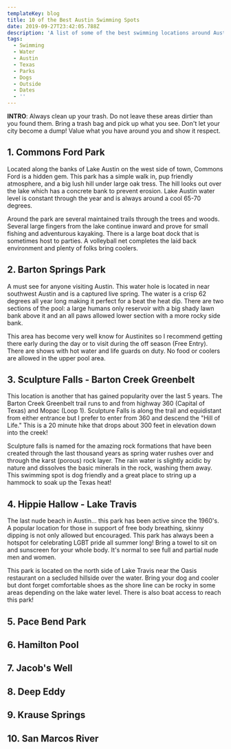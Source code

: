 ```yaml
---
templateKey: blog
title: 10 of the Best Austin Swimming Spots
date: 2019-09-27T23:42:05.788Z
description: 'A list of some of the best swimming locations around Austin, Texas.'
tags:
  - Swimming
  - Water
  - Austin
  - Texas
  - Parks
  - Dogs
  - Outside
  - Dates
  - ''
---
```


**INTRO**: Always clean up your trash. Do not leave these areas dirtier than you found them. Bring a trash bag and pick up what you see. Don't let your city become a dump! Value what you have around you and show it respect.

## 1. Commons Ford Park

Located along the banks of Lake Austin on the west side of town, Commons Ford is a hidden gem. This park has a simple walk in, pup friendly atmosphere, and a big lush hill under large oak tress. The hill looks out over the lake which has a concrete bank to prevent erosion. Lake Austin water level is constant through the year and is always around a cool 65-70 degrees.

Around the park are several maintained trails through the trees and woods. Several large fingers from the lake continue inward and prove for small fishing and adventurous kayaking. There is a large boat dock that is sometimes host to parties. A volleyball net completes the laid back environment and plenty of folks bring coolers. 

## 2. Barton Springs Park

A must see for anyone visiting Austin. This water hole is located in near southwest Austin and is a captured live spring. The water is a crisp 62 degrees all year long making it perfect for a beat the heat dip. There are two sections of the pool: a large humans only reservoir with a big shady lawn bank above it and an all paws allowed lower section with a more rocky side bank.

This area has become very well know for Austinites so I recommend getting there early during the day or to visit during the off season (Free Entry). There are shows with hot water and life guards on duty. No food or coolers are allowed in the upper pool area. 

## 3. Sculpture Falls - Barton Creek Greenbelt

This location is another that has gained popularity over the last 5 years. The Barton Creek Greenbelt trail runs to and from highway 360 (Capital of Texas) and Mopac (Loop 1). Sculpture Falls is along the trail and equidistant from either entrance but I prefer to enter from 360 and descend the "Hill of Life." This is a 20 minute hike that drops about 300 feet in elevation down into the creek!

Sculpture falls is named for the amazing rock formations that have been created through the last thousand years as spring water rushes over and through the karst (porous) rock layer. The rain water is slightly acidic by nature and dissolves the basic minerals in the rock, washing them away. This swimming spot is dog friendly and a great place to string up a hammock to soak up the Texas heat!

## 4. Hippie Hallow - Lake Travis

The last nude beach in Austin... this park has been active since the 1960's. A popular location for those in support of free body breathing, skinny dipping is not only allowed but encouraged. This park has always been a hotspot for celebrating LGBT pride all summer long! Bring a towel to sit on and sunscreen for your whole body. It's normal to see full and partial nude men and women.

This park is located on the north side of Lake Travis near the Oasis restaurant on a secluded hillside over the water. Bring your dog and cooler but dont forget comfortable shoes as the shore line can be rocky in some areas depending on the lake water level. There is also boat access to reach this park!

## 5. Pace Bend Park

## 6. Hamilton Pool

## 7. Jacob's Well

## 8. Deep Eddy

## 9. Krause Springs

## 10. San Marcos River
